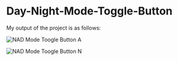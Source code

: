 # Day-Night-Mode-Toggle-Button

My output of the project is as follows:




![NAD Mode Toogle Button A](https://user-images.githubusercontent.com/93908072/140722319-505635a7-09bc-4fb4-bb8a-8d4c85872e8e.png)


![NAD Mode Toogle Button N](https://user-images.githubusercontent.com/93908072/140722365-23e0ce57-f4f0-4e5a-812b-a5a6f879f383.png)
